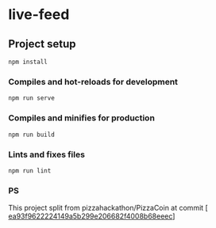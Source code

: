 # live-feed

## Project setup
```
npm install
```

### Compiles and hot-reloads for development
```
npm run serve
```

### Compiles and minifies for production
```
npm run build
```

### Lints and fixes files
```
npm run lint
```

### PS

This project split from pizzahackathon/PizzaCoin at commit [ <a href="https://github.com/pizzahackathon/PizzaCoin/commit/a71519c359479bd583db08ee4285be5adad30686">ea93f9622224149a5b299e206682f4008b68eeec</a>]
